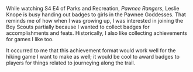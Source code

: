 While watching S4 E4 of Parks and Recreation, _Pawnee Rangers_, Leslie Knope is busy handing out badges to girls in the Pawnee Goddesses. That reminds me of how when I was growing up, I was interested in joining the Boy Scouts partially because I wanted to collect badges for accomplishments and feats. Historically, I also like collecting achievements for games I like too.

It occurred to me that this achievement format would work well for the hiking game I want to make as well; it would be cool to award badges to players for things related to journeying along the trail.
